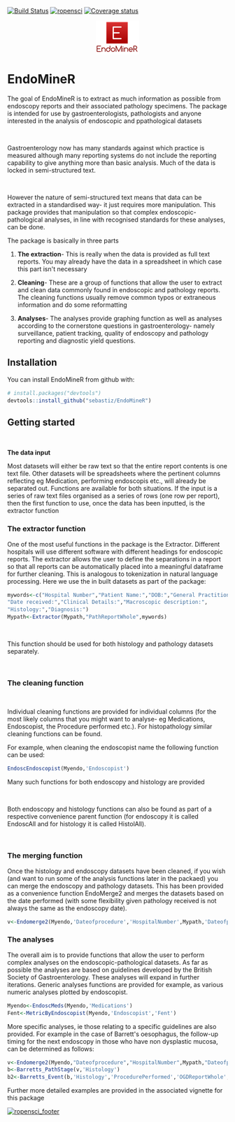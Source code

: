 
[![Build Status](https://travis-ci.org/sebastiz/EndoMineR.svg?branch=master)](https://travis-ci.org/sebastiz/EndoMineR) [![ropensci](https://badges.ropensci.org/153_status.svg)](https://github.com/ropensci/onboarding/issues/153) [![Coverage status](https://codecov.io/gh/sebastiz/EndoMineR/branch/master/graph/badge.svg)](https://codecov.io/github/sebastiz/EndoMineR?branch=master)

<!-- README.md is generated from README.Rmd. Please edit that file -->
<img src="vignettes/img/EndoMineRLogo.png" style="display: block; margin: auto;" />

EndoMineR
=========

The goal of EndoMineR is to extract as much information as possible from endoscopy reports and their associated pathology specimens. The package is intended for use by gastroenterologists, pathologists and anyone interested in the analysis of endoscopic and ppathological datasets

<br>

Gastroenterology now has many standards against which practice is measured although many reporting systems do not include the reporting capability to give anything more than basic analysis. Much of the data is locked in semi-structured text.

<br>

However the nature of semi-structured text means that data can be extracted in a standardised way- it just requires more manipulation. This package provides that manipulation so that complex endoscopic-pathological analyses, in line with recognised standards for these analyses, can be done.

The package is basically in three parts

1.  **The extraction**- This is really when the data is provided as full text reports. You may already have the data in a spreadsheet in which case this part isn't necessary

2.  **Cleaning**- These are a group of functions that allow the user to extract and clean data commonly found in endoscopic and pathology reports. The cleaning functions usually remove common typos or extraneous information and do some reformatting

3.  **Analyses**- The analyses provide graphing function as well as analyses according to the cornerstone questions in gastroenterology- namely surveillance, patient tracking, quality of endoscopy and pathology reporting and diagnostic yield questions.

Installation
------------

You can install EndoMineR from github with:

``` r
# install.packages("devtools")
devtools::install_github("sebastiz/EndoMineR")
```

Getting started
---------------

<br>

**The data input**

Most datasets will either be raw text so that the entire report contents is one text file. Other datasets will be spreadsheets where the pertinent columns reflecting eg Medication, performing endoscopis etc., will already be separated out. Functions are available for both situations. If the input is a series of raw text files organised as a series of rows (one row per report), then the first function to use, once the data has been inputted, is the extractor function

### The extractor function

One of the most useful functions in the package is the Extractor. Different hospitals will use different software with different headings for endoscopic reports. The extractor allows the user to define the separations in a report so that all reports can be automatically placed into a meaningful dataframe for further cleaning. This is analogous to tokenization in natural language processing. Here we use the in built datasets as part of the package:

``` r
mywords<-c("Hospital Number","Patient Name:","DOB:","General Practitioner:",
"Date received:","Clinical Details:","Macroscopic description:",
"Histology:","Diagnosis:")
Mypath<-Extractor(Mypath,"PathReportWhole",mywords)
```

<br>

This function should be used for both histology and pathology datasets separately.

<br>

### The cleaning function

<br>

Individual cleaning functions are provided for individual columns (for the most likely columns that you might want to analyse- eg Medications, Endoscopist, the Procedure performed etc.). For histopathology similar cleaning functions can be found.

For example, when cleaning the endoscopist name the following function can be used:

``` r
EndoscEndoscopist(Myendo,'Endoscopist')
```

Many such functions for both endoscopy and histology are provided

<br>

Both endoscopy and histology functions can also be found as part of a respective convenience parent function (for endoscopy it is called EndoscAll and for histology it is called HistolAll).

<br>

### The merging function

Once the histology and endoscopy datasets have been cleaned, if you wish (and want to run some of the analysis functions later in the packaed) you can merge the endoscopy and pathology datasets. This has been provided as a convenience function EndoMerge2 and merges the datasets based on the date performed (with some flexibility given pathology received is not always the same as the endoscopy date).

``` r
v<-Endomerge2(Myendo,'Dateofprocedure','HospitalNumber',Mypath,'Dateofprocedure','HospitalNumber')
```

### The analyses

The overall aim is to provide functions that allow the user to perform complex analyses on the endoscopic-pathological datasets. As far as possible the analyses are based on guidelines developed by the British Society of Gastroenterology. These analyses will expand in further iterations. Generic analyses functions are provided for example, as various numeric analyses plotted by endoscopist.

``` r
Myendo<-EndoscMeds(Myendo,'Medications')
Fent<-MetricByEndoscopist(Myendo,'Endoscopist','Fent')
```

More specific analyses, ie those relating to a specific guidelines are also provided. For example in the case of Barrett's oesophagus, the follow-up timing for the next endoscopy in those who have non dysplastic mucosa, can be determined as follows:

``` r
v<-Endomerge2(Myendo,"Dateofprocedure","HospitalNumber",Mypath,"Dateofprocedure","HospitalNumber")
b<-Barretts_PathStage(v,'Histology')
b2<-Barretts_Event(b,'Histology','ProcedurePerformed','OGDReportWhole','Findings') b3<-Barretts_FUGroup(b2,'Findings')
```

Further more detailed examples are provided in the associated vignette for this package

[![ropensci\_footer](https://ropensci.org/public_images/ropensci_footer.png)](https://ropensci.org)
